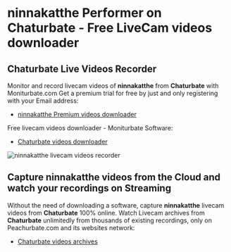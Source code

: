 # ninnakatthe Performer on Chaturbate - Free LiveCam videos downloader

## Chaturbate Live Videos Recorder

Monitor and record livecam videos of **ninnakatthe** from **Chaturbate** with Moniturbate.com
Get a premium trial for free by just and only registering with your Email address:
* [ninnakatthe Premium videos downloader](https://moniturbate.com/request-demo-licence-key.html)

Free livecam videos downloader - Moniturbate Software:
* [Chaturbate videos downloader](https://moniturbate.com/moniturbate-download-software.html)

![ninnakatthe livecam videos recorder](https://peachurnet.com/templates/moniturbate-software.png)


## Capture ninnakatthe videos from the Cloud and watch your recordings on Streaming

Without the need of downloading a software, capture **ninnakatthe** livecam videos from **Chaturbate** 100% online.
Watch Livecam archives from **Chaturbate** unlimitedly from thousands of existing recordings, only on Peachurbate.com and its websites network:
* [Chaturbate videos archives](https://peachurnet.com/)